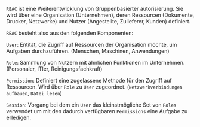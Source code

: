 `RBAC` ist eine Weiterentwicklung von Gruppenbasierter autorisierung.
Sie wird über eine Organisation (Unternehmen), deren Ressourcen (Dokumente, Drucker, Netzwerke) und Nutzer (Angestellte, Zulieferer, Kunden) definiert.

`RBAC` besteht also aus den folgenden Komponenten:

`User`: Entität, die Zugriff auf Ressourcen der Organisation möchte, um Aufgaben durchzuführen. (Menschen, Maschinen, Anwendungen)

`Role`: Sammlung von Nutzern mit ähnlichen Funktionen im Unternehmen. (Personaler, ITler, Reinigungsfachkraft)

`Permission`: Definiert eine zugelassene Methode für den Zugriff auf Ressourcen. Wird über `Role` zu `User` zugeordnet. (`Netzwerkverbindungen aufbauen`, `Datei lesen`)

`Session`: Vorgang bei dem ein `User` das kleinstmögliche Set von `Roles` verwendet um mit den dadurch verfügbaren `Permissions` eine Aufgabe zu erledigen.
